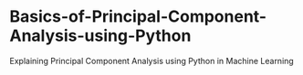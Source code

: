 # Basics-of-Principal-Component-Analysis-using-Python
Explaining Principal Component Analysis using Python in Machine Learning
